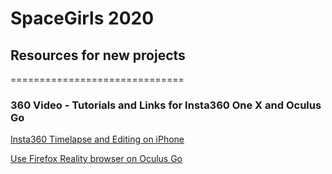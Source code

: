 # SpaceGirls 2020
## Resources for new projects

==============================



### 360 Video - Tutorials and Links for Insta360 One X and Oculus Go

[Insta360 Timelapse and Editing on iPhone](https://www.youtube.com/watch?v=23k2m8GHPJY)

[Use Firefox Reality browser on Oculus Go](https://blog.mozilla.org/firefox/firefox-reality-oculus-go-vr/)
